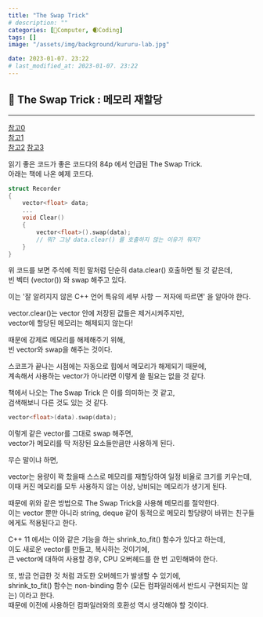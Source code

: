 ```yaml
---
title: "The Swap Trick"
# description: ""
categories: [💫Computer, 🌒Coding]
tags: []
image: "/assets/img/background/kururu-lab.jpg"

date: 2023-01-07. 23:22
# last_modified_at: 2023-01-07. 23:22
---
```


## 💫 The Swap Trick : 메모리 재할당

---

[참고0](https://d-yong.tistory.com/74)  
[참고1](https://www.appsloveworld.com/cplus/100/357/the-swap-trick-stl)  
[참고2](https://m.blog.naver.com/PostView.naver?isHttpsRedirect=true&blogId=sorkelf&logNo=221039099285)
[참고3](https://sorting.tistory.com/9)

읽기 좋은 코드가 좋은 코드다의 84p 에서 언급된 The Swap Trick.  
아래는 책에 나온 예제 코드다.  

```cpp
struct Recorder
{
	vector<float> data;
	...
	void Clear()
	{
		vector<float>().swap(data);
		// 뭐? 그냥 data.clear() 를 호출하지 않는 이유가 뭐지?
	}
}
```

위 코드를 보면 주석에 적힌 말처럼 단순히 data.clear() 호출하면 될 것 같은데,  
빈 벡터 (vector<float>()) 와 swap 해주고 있다.  

이는 '잘 알려지지 않은 C++ 언어 특유의 세부 사항 ㅡ 저자에 따르면' 을 알아야 한다.  

vector.clear()는 vector 안에 저장된 값들은 제거시켜주지만,  
vector에 할당된 메모리는 해제되지 않는다!  

때문에 강제로 메모리를 해제해주기 위해,  
빈 vector와 swap을 해주는 것이다.  

스코프가 끝나는 시점에는 자동으로 힙에서 메모리가 해제되기 때문에,  
계속해서 사용하는 vector가 아니라면 이렇게 쓸 필요는 없을 것 같다.  

책에서 나오는 The Swap Trick 은 이를 의미하는 것 같고,  
검색해보니 다른 것도 있는 것 같다.  

```cpp
vector<float>(data).swap(data);
```

이렇게 같은 vector를 그대로 swap 해주면,  
vector가 메모리를 딱 저장된 요소들만큼만 사용하게 된다.  

무슨 말이냐 하면,  

vector는 용량이 꽉 찼을때 스스로 메모리를 재할당하여 일정 비율로 크기를 키우는데,  
이때 커진 메모리를 모두 사용하지 않는 이상, 낭비되는 메모리가 생기게 된다.  

때문에 위와 같은 방법으로 The Swap Trick을 사용해 메모리를 절약한다.  
이는 vector 뿐만 아니라 string, deque 같이 동적으로 메모리 할당량이 바뀌는 친구들에게도 적용된다고 한다.  

C++ 11 에서는 이와 같은 기능을 하는 shrink_to_fit() 함수가 있다고 하는데,  
이도 새로운 vector를 만들고, 복사하는 것이기에,  
큰 vector에 대하여 사용할 경우, CPU 오버헤드를 한 번 고민해봐야 한다.  

또, 방금 언급한 것 처럼 과도한 오버헤드가 발생할 수 있기에,  
shrink_to_fit() 함수는 non-binding 함수 (모든 컴파일러에서 반드시 구현되지는 않는) 이라고 한다.  
때문에 이전에 사용하던 컴파일러와의 호환성 역시 생각해야 할 것이다.  
